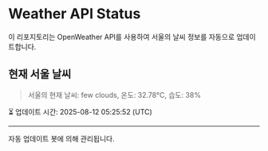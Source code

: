 
# Weather API Status

이 리포지토리는 OpenWeather API를 사용하여 서울의 날씨 정보를 자동으로 업데이트합니다.

## 현재 서울 날씨
> 서울의 현재 날씨: few clouds, 온도: 32.78°C, 습도: 38%

⏳ 업데이트 시간: 2025-08-12 05:25:52 (UTC)

---
자동 업데이트 봇에 의해 관리됩니다.
